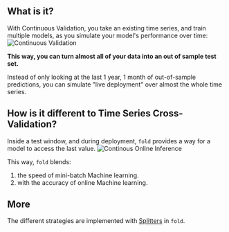 
## What is it?

With Continuous Validation, you take an existing time series, and train multiple models, as you simulate your model's performance over time:
![Continuous Validation](https://raw.githubusercontent.com/dream-faster/fold/main/docs/images/technical_diagrams/continous_validation.svg) 

**This way, you can turn almost all of your data into an out of sample test set.**

Instead of only looking at the last 1 year, 1 month of out-of-sample predictions, you can simulate "live deployment" over almost the whole time series.


## How is it different to Time Series Cross-Validation?

Inside a test window, and during deployment, `fold` provides a way for a model to access the last value.
![Continous Online Inference](https://raw.githubusercontent.com/dream-faster/fold/main/docs/images/technical_diagrams/continous_online_inference.svg) 

This way, `fold` blends:
1. the speed of mini-batch Machine learning.
2. with the accuracy of online Machine learning.


## More

The different strategies are implemented with [Splitters](splitters.md) in `fold`.



